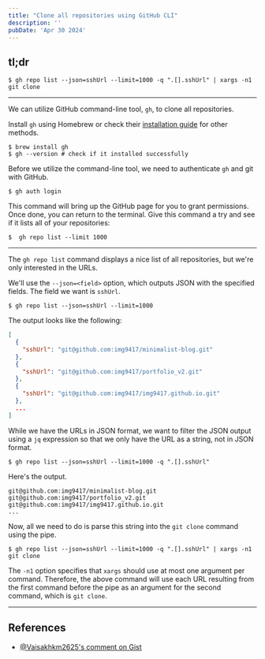 ```yaml
---
title: "Clone all repositories using GitHub CLI"
description: ''
pubDate: 'Apr 30 2024'
---
```


## tl;dr
```shell
$ gh repo list --json=sshUrl --limit=1000 -q ".[].sshUrl" | xargs -n1 git clone
```

---

We can utilize GitHub command-line tool, `gh`, to clone all repositories.

Install `gh` using Homebrew or check their [installation guide](https://github.com/cli/cli#installation) for other methods. 
```shell
$ brew install gh
$ gh --version # check if it installed successfully
```

Before we utilize the command-line tool, we need to authenticate `gh` and git with GitHub.
```shell
$ gh auth login
```

This command will bring up the GitHub page for you to grant permissions. Once done, you can return to the terminal. Give this command a try and see if it lists all of your repositories:
```shell
$  gh repo list --limit 1000
```

---

The `gh repo list` command displays a nice list of all repositories, but we're only interested in the URLs. 

We'll use the `--json=<field>` option, which outputs JSON with the specified fields. The field we want is `sshUrl`.

```shell
$ gh repo list --json=sshUrl --limit=1000
```

The output looks like the following:
```json
[
  {
    "sshUrl": "git@github.com:img9417/minimalist-blog.git"
  },
  {
    "sshUrl": "git@github.com:img9417/portfolio_v2.git"
  },
  {
    "sshUrl": "git@github.com:img9417/img9417.github.io.git"
  },
  ...
]
```

While we have the URLs in JSON format, we want to filter the JSON output using a `jq` expression so that we only have the URL as a string, not in JSON format.
```shell
$ gh repo list --json=sshUrl --limit=1000 -q ".[].sshUrl"
```

Here's the output.
```text
git@github.com:img9417/minimalist-blog.git
git@github.com:img9417/portfolio_v2.git
git@github.com:img9417/img9417.github.io.git
...
```

Now, all we need to do is parse this string into the `git clone` command using the pipe.

```shell
$ gh repo list --json=sshUrl --limit=1000 -q ".[].sshUrl" | xargs -n1 git clone
```

The `-n1` option specifies that `xargs` should use at most one argument per command. Therefore, the above command will use each URL resulting from the first command before the pipe as an argument for the second command, which is `git clone`. 

---
## References
- [@Vaisakhkm2625's comment on Gist](https://gist.github.com/caniszczyk/3856584?permalink_comment_id=4832274#gistcomment-4832274)